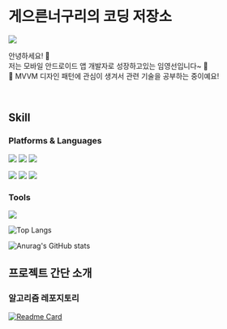 # 게으른너구리의 코딩 저장소

<img src="https://img.shields.io/badge/dudtjs972@gmail.com-EA4335?style=flat-square&logo=Gmail&logoColor=white"/>

안녕하세요! 👋   
저는 모바일 안드로이드 앱 개발자로 성장하고있는 임영선입니다~ 🌱   
👀 MVVM 디자인 패턴에 관심이 생겨서 관련 기술을 공부하는 중이예요!

<br/>

## Skill

### Platforms & Languages

<img src="https://img.shields.io/badge/TensorFlow-FF6F00?style=flat-square&logo=TensorFlow&logoColor=white"/> <img src="https://img.shields.io/badge/Android-3DDC84?style=flat-square&logo=Android&logoColor=white"/> <img src="https://img.shields.io/badge/Xcode-147EFB?style=flat-square&logo=Xcode&logoColor=white"/>

<img src="https://img.shields.io/badge/Python-3776AB?style=flat-square&logo=Python&logoColor=white"/> <img src="https://img.shields.io/badge/Kotlin-7F52FF?style=flat-square&logo=Kotlin&logoColor=white"/> <img src="https://img.shields.io/badge/Swift-FA7343?style=flat-square&logo=Swift&logoColor=white"/>

### Tools

<img src="https://img.shields.io/badge/GitHub-181717?style=flat-square&logo=GitHub&logoColor=white"/>

![Top Langs](https://github-readme-stats.vercel.app/api/top-langs/?username=ii200400&layout=compact)

![Anurag's GitHub stats](https://github-readme-stats.vercel.app/api?username=ii200400&show_icons=true&count_private=true)

## 프로젝트 간단 소개

### 알고리즘 레포지토리

[![Readme Card](https://github-readme-stats.vercel.app/api/pin/?username=ii200400&repo=algorithm)](https://github.com/ii200400/algorithm)

